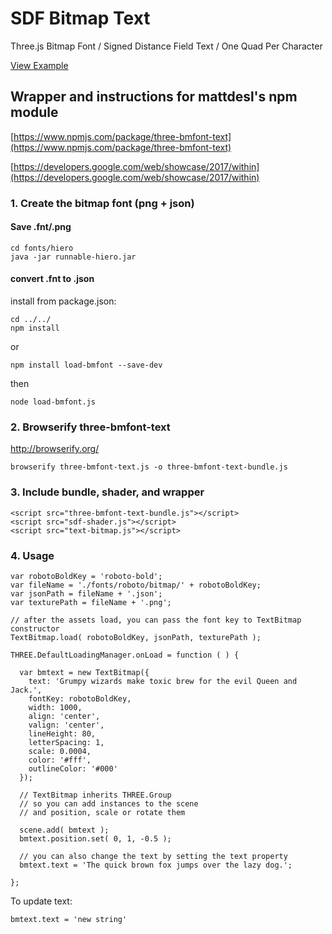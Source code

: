 # SDF Bitmap Text

Three.js Bitmap Font / Signed Distance Field Text / One Quad Per Character

[View Example](http://davidscottlyons.com/text-sdf-bitmap/)

## Wrapper and instructions for mattdesl's npm module

[https://www.npmjs.com/package/three-bmfont-text](https://www.npmjs.com/package/three-bmfont-text)

[https://developers.google.com/web/showcase/2017/within](https://developers.google.com/web/showcase/2017/within)

### 1. Create the bitmap font (png + json)

#### Save .fnt/.png
```
cd fonts/hiero
java -jar runnable-hiero.jar
```

#### convert .fnt to .json
install from package.json:
```
cd ../../
npm install
```
or
```
npm install load-bmfont --save-dev
```
then
```
node load-bmfont.js
```

### 2. Browserify three-bmfont-text

http://browserify.org/

```
browserify three-bmfont-text.js -o three-bmfont-text-bundle.js
```

### 3. Include bundle, shader, and wrapper

```
<script src="three-bmfont-text-bundle.js"></script>
<script src="sdf-shader.js"></script>
<script src="text-bitmap.js"></script>
```

### 4. Usage

```
var robotoBoldKey = 'roboto-bold';
var fileName = './fonts/roboto/bitmap/' + robotoBoldKey;
var jsonPath = fileName + '.json';
var texturePath = fileName + '.png';

// after the assets load, you can pass the font key to TextBitmap constructor
TextBitmap.load( robotoBoldKey, jsonPath, texturePath );

THREE.DefaultLoadingManager.onLoad = function ( ) {

  var bmtext = new TextBitmap({
    text: 'Grumpy wizards make toxic brew for the evil Queen and Jack.',
    fontKey: robotoBoldKey,
    width: 1000,
    align: 'center',
    valign: 'center',
    lineHeight: 80,
    letterSpacing: 1,
    scale: 0.0004,
    color: '#fff',
    outlineColor: '#000'
  });

  // TextBitmap inherits THREE.Group
  // so you can add instances to the scene
  // and position, scale or rotate them

  scene.add( bmtext );
  bmtext.position.set( 0, 1, -0.5 );

  // you can also change the text by setting the text property
  bmtext.text = 'The quick brown fox jumps over the lazy dog.';

};
```

To update text:

`bmtext.text = 'new string'`
